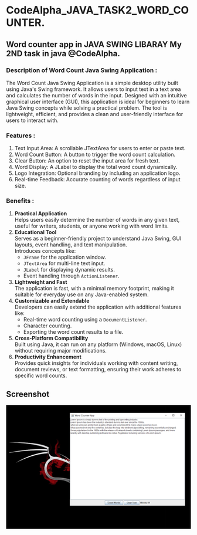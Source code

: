 # CodeAlpha_JAVA_TASK2_WORD_COUNTER.
<h2> Word counter app in JAVA SWING LIBARAY My 2ND task in java @CodeAlpha. </h2>
<h3> Description of Word Count Java Swing Application : </h3>
The Word Count Java Swing Application is a simple desktop utility built using Java's Swing framework. It allows users to input text in a text area and calculates the number of words in the input. Designed with an intuitive graphical user interface (GUI), this application is ideal for beginners to learn Java Swing concepts while solving a practical problem. The tool is lightweight, efficient, and provides a clean and user-friendly interface for users to interact with.

<h3>Features : </h3>
<ol> 
<li>Text Input Area: A scrollable JTextArea for users to enter or paste text.</li>
<li>Word Count Button: A button to trigger the word count calculation.</li>
<li>Clear Button: An option to reset the input area for fresh text.</li>
<li>Word Display: A JLabel to display the total word count dynamically.</li>
<li>Logo Integration: Optional branding by including an application logo.</li>
<li>Real-time Feedback: Accurate counting of words regardless of input size.</li>
</ol>
  <h3> Benefits : </h3>
<ol>
    <li>
        <strong>Practical Application</strong><br>
        Helps users easily determine the number of words in any given text, useful for writers, students, or anyone working with word limits.
    </li>
    <li>
        <strong>Educational Tool</strong><br>
        Serves as a beginner-friendly project to understand Java Swing, GUI layouts, event handling, and text manipulation.<br>
        Introduces concepts like:
        <ul>
            <li><code>JFrame</code> for the application window.</li>
            <li><code>JTextArea</code> for multi-line text input.</li>
            <li><code>JLabel</code> for displaying dynamic results.</li>
            <li>Event handling through <code>ActionListener</code>.</li>
        </ul>
    </li>
    <li>
        <strong>Lightweight and Fast</strong><br>
        The application is fast, with a minimal memory footprint, making it suitable for everyday use on any Java-enabled system.
    </li>
    <li>
        <strong>Customizable and Extendable</strong><br>
        Developers can easily extend the application with additional features like:
        <ul>
            <li>Real-time word counting using a <code>DocumentListener</code>.</li>
            <li>Character counting.</li>
            <li>Exporting the word count results to a file.</li>
        </ul>
    </li>
    <li>
        <strong>Cross-Platform Compatibility</strong><br>
        Built using Java, it can run on any platform (Windows, macOS, Linux) without requiring major modifications.
    </li>
    <li>
        <strong>Productivity Enhancement</strong><br>
        Provides quick insights for individuals working with content writing, document reviews, or text formatting, ensuring their work adheres to specific word counts.
    </li>
</ol>

## Screenshot
![Word Counter Application Screenshot](screenshot-1.png)


 
